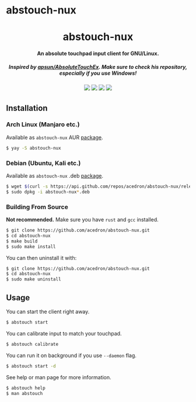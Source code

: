 # abstouch-nux
<p align="center">
  <h1 align="center">abstouch-nux</h1>
  <h4 align="center">An absolute touchpad input client for GNU/Linux.</h4>
  <h5 align="center">Inspired by <a href="https://github.com/apsun/AbsoluteTouchEx">apsun/AbsoluteTouchEx</a>. Make sure to check his repository, especially if you use Windows!</h5>
  <h6 align="center">
    <a href="https://aur.archlinux.org/packages/abstouch-nux" alt="License">
      <img src="https://img.shields.io/aur/license/abstouch-nux?style=for-the-badge"></a>
    <a href="https://aur.archlinux.org/packages/abstouch-nux" alt="Version">
      <img src="https://img.shields.io/aur/version/abstouch-nux?style=for-the-badge"></a>
    <a href="https://aur.archlinux.org/packages/abstouch-nux" alt="AUR Rating">
      <img src="https://img.shields.io/aur/votes/abstouch-nux?style=for-the-badge"></a>
    <a href="https://aur.archlinux.org/packages/abstouch-nux" alt="AUR Maintainer">
      <img src="https://img.shields.io/aur/maintainer/abstouch-nux?style=for-the-badge"></a>
  </h6>
</p>


## Installation

### Arch Linux (Manjaro etc.)
Available as `abstouch-nux` AUR [package](https://aur.archlinux.org/packages/abstouch-nux).

```bash
$ yay -S abstouch-nux
```

### Debian (Ubuntu, Kali etc.)
Available as `abstouch-nux` .deb [package](https://github.com/acedron/abstouch-nux/releases/latest).

```bash
$ wget $(curl -s https://api.github.com/repos/acedron/abstouch-nux/releases/latest | grep -o "http.*deb") -q --show-progress
$ sudo dpkg -i abstouch-nux*.deb
```

### Building From Source

**Not recommended.** Make sure you have `rust` and `gcc` installed.

```bash
$ git clone https://github.com/acedron/abstouch-nux.git
$ cd abstouch-nux
$ make build
$ sudo make install
```

You can then uninstall it with:

```bash
$ git clone https://github.com/acedron/abstouch-nux.git
$ cd abstouch-nux
$ sudo make uninstall
```

## Usage

You can start the client right away.

```bash
$ abstouch start
```

You can calibrate input to match your touchpad.

```bash
$ abstouch calibrate
```

You can run it on background if you use `--daemon` flag.

```bash
$ abstouch start -d
```

See help or man page for more information.

```bash
$ abstouch help
$ man abstouch
```
